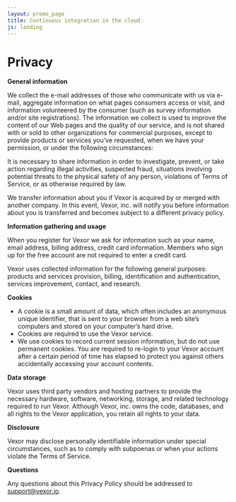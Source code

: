 ```yaml
---
layout: promo_page
title: Continuous integration in the cloud.
js: landing
---
```



Privacy
=======

__General information__

We collect the e-mail addresses of those who communicate with us via e-mail,
aggregate information on what pages consumers access or visit, and information
volunteered by the consumer (such as survey information and/or site
registrations). The information we collect is used to improve the content of
our Web pages and the quality of our service, and is not shared with or sold to
other organizations for commercial purposes, except to provide products or
services you’ve requested, when we have your permission, or under the following
circumstances:

It is necessary to share information in order to investigate, prevent, or take
action regarding illegal activities, suspected fraud, situations involving
potential threats to the physical safety of any person, violations of Terms of
Service, or as otherwise required by law.

We transfer information about you if Vexor is acquired by or merged with
another company. In this event, Vexor, inc. will notify you before information
about you is transferred and becomes subject to a different privacy policy.

__Information gathering and usage__

When you register for Vexor we ask for information such as your name, email
address, billing address, credit card information. Members who sign up for the
free account are not required to enter a credit card.

Vexor uses collected information for the following general purposes: products
and services provision, billing, identification and authentication, services
improvement, contact, and research.

__Cookies__

* A cookie is a small amount of data, which often includes an anonymous unique
identifier, that is sent to your browser from a web site’s computers and stored
on your computer’s hard drive.
* Cookies are required to use the Vexor service.
* We use cookies to record current session information, but do not use permanent
cookies. You are required to re-login to your Vexor account after a certain
period of time has elapsed to protect you against others accidentally accessing
your account contents.

__Data storage__

Vexor uses third party vendors and hosting partners to provide the necessary
hardware, software, networking, storage, and related technology required to run
Vexor. Although Vexor, inc. owns the code, databases, and all rights to the
Vexor application, you retain all rights to your data.

__Disclosure__

Vexor may disclose personally identifiable information under special
circumstances, such as to comply with subpoenas or when your actions violate
the Terms of Service.

__Questions__

Any questions about this Privacy Policy should be addressed to
[support@vexor.io](mailto:support@vexor.io).
